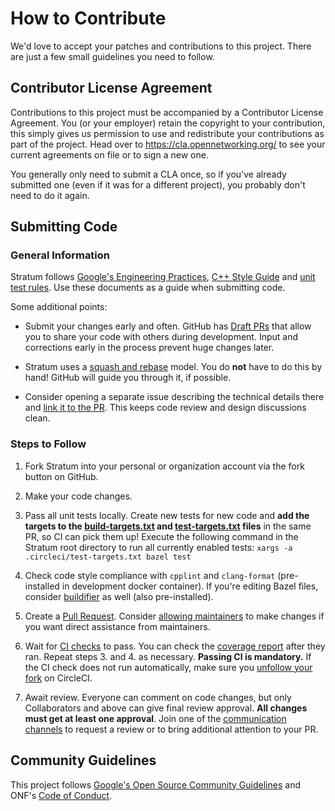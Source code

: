 <!--
Copyright 2019-present Open Networking Foundation

SPDX-License-Identifier: Apache-2.0
-->
# How to Contribute

We'd love to accept your patches and contributions to this project. There are
just a few small guidelines you need to follow.

## Contributor License Agreement

Contributions to this project must be accompanied by a Contributor License
Agreement. You (or your employer) retain the copyright to your contribution,
this simply gives us permission to use and redistribute your contributions as
part of the project. Head over to <https://cla.opennetworking.org/> to see
your current agreements on file or to sign a new one.

You generally only need to submit a CLA once, so if you've already submitted one
(even if it was for a different project), you probably don't need to do it
again.

## Submitting Code

### General Information

Stratum follows [Google's Engineering Practices](https://google.github.io/eng-practices/review/developer/),
[C++ Style Guide](https://google.github.io/styleguide/cppguide.html) and
[unit test rules](stratum/docs/testing.md). Use these documents as a guide when
submitting code.

Some additional points:

 - Submit your changes early and often. GitHub has
   [Draft PRs](https://github.blog/2019-02-14-introducing-draft-pull-requests/)
   that allow you to share your code with others during development. Input and
   corrections early in the process prevent huge changes later.

 - Stratum uses a [squash and rebase](https://help.github.com/en/github/collaborating-with-issues-and-pull-requests/about-pull-request-merges#squash-and-merge-your-pull-request-commits)
   model. You do **not** have to do this by hand! GitHub will guide you through
   it, if possible.

 - Consider opening a separate issue describing the technical details there and
   [link it to the PR](https://help.github.com/en/github/managing-your-work-on-github/closing-issues-using-keywords).
   This keeps code review and design discussions clean.

### Steps to Follow

1. Fork Stratum into your personal or organization account via the fork button
   on GitHub.

2. Make your code changes.

3. Pass all unit tests locally. Create new tests for new code and **add the
   targets to the [build-targets.txt](.circleci/build-targets.txt) and
   [test-targets.txt](.circleci/test-targets.txt) files** in the same PR, so CI
   can pick them up! Execute the following command in the Stratum root directory
   to run all currently enabled tests:
   `xargs -a .circleci/test-targets.txt bazel test`

4. Check code style compliance with `cpplint` and `clang-format`
   (pre-installed in development docker container). If you're editing Bazel
   files, consider [buildifier](https://github.com/bazelbuild/buildtools/tree/master/buildifier)
   as well (also pre-installed).

5. Create a [Pull Request](https://github.com/stratum/stratum/compare). Consider
   [allowing maintainers](https://help.github.com/en/github/collaborating-with-issues-and-pull-requests/allowing-changes-to-a-pull-request-branch-created-from-a-fork)
   to make changes if you want direct assistance from maintainers.

6. Wait for [CI checks](https://circleci.com/gh/stratum/stratum) to pass. You
   can check the [coverage report](https://codecov.io/gh/stratum/stratum) after
   they ran. Repeat steps 3. and 4. as necessary. **Passing CI is mandatory.**
   If the CI check does not run automatically, make sure you [unfollow your fork](https://support.circleci.com/hc/en-us/articles/360008097173)
   on CircleCI.

7. Await review. Everyone can comment on code changes, but only Collaborators
   and above can give final review approval. **All changes must get at least one
   approval**. Join one of the [communication channels](https://wiki.opennetworking.org/display/COM/Stratum+Wiki+Home+Page)
   to request a review or to bring additional attention to your PR.

## Community Guidelines

This project follows [Google's Open Source Community Guidelines](https://opensource.google.com/conduct/)
and ONF's [Code of Conduct](CODE_OF_CONDUCT.md).
